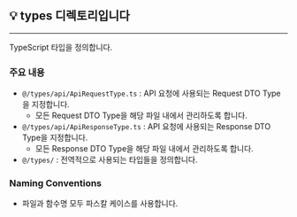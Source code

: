 ## 💡 types 디렉토리입니다

---

TypeScript 타입을 정의합니다.

### 주요 내용

- `@/types/api/ApiRequestType.ts` : API 요청에 사용되는 Request DTO Type을 지정합니다.
  - 모든 Request DTO Type을 해당 파일 내에서 관리하도록 합니다.
- `@/types/api/ApiResponseType.ts` : API 요청에 사용되는 Response DTO Type을 지정합니다.
  - 모든 Response DTO Type을 해당 파일 내에서 관리하도록 합니다.
- `@/types/` : 전역적으로 사용되는 타입들을 정의합니다.

### Naming Conventions

- 파일과 함수명 모두 파스칼 케이스를 사용합니다.
